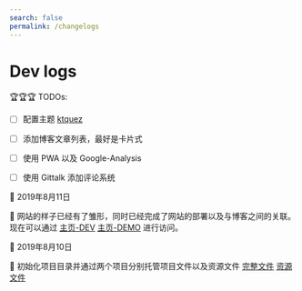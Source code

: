 ```yaml
---
search: false
permalink: /changelogs
---
```

# Dev logs

🏆🏆🏆 TODOs:

- [ ] 配置主题 [ktquez](https://github.com/ktquez/vuepress-theme-ktquez)

- [ ] 添加博客文章列表，最好是卡片式

- [ ] 使用 PWA 以及 Google-Analysis

- [ ] 使用 Gittalk 添加评论系统

📅 2019年8月11日

📢 网站的样子已经有了雏形，同时已经完成了网站的部署以及与博客之间的关联。现在可以通过 
[主页-DEV](https://www.xerrors.fun:8080) 
[主页-DEMO](https://xerrors.coding.me) 进行访问。

📅 2019年8月10日

📢 初始化项目目录并通过两个项目分别托管项目文件以及资源文件 
[完整文件](https://git.dev.tencent.com/Xerrors/Site.git) 
[资源文件](https://git.dev.tencent.com/Xerrors/docs.git)